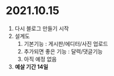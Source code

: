 # 2021.10.15
   1. 다시 블로그 만들기 시작
   2. 설계도
      1. 기본기능 : 게시판/에디터/사진 업로드
      2. 추가되면 좋은 기능 : 달력/댓글기능
      3. 아직 예정 없음
   3. **예살 기간 14일**
       